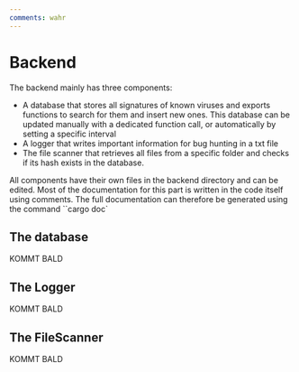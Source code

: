 ```yaml
---
comments: wahr
---
```


# Backend
The backend mainly has three components:
- A database that stores all signatures of known viruses and exports functions to search for them and insert new ones. This database can be updated manually with a dedicated function call, or automatically by setting a specific interval
- A logger that writes important information for bug hunting in a txt file
- The file scanner that retrieves all files from a specific folder and checks if its hash exists in the database.

All components have their own files in the backend directory and can be edited. Most of the documentation for this part is written in the code itself using comments. The full documentation can therefore be generated using the command ``cargo doc`

## The database
KOMMT BALD

## The Logger
KOMMT BALD

## The FileScanner
KOMMT BALD